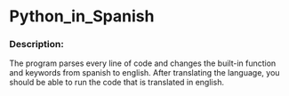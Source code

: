# Python_in_Spanish
### Description:
The program parses every line of code and changes the built-in function and keywords from spanish to english. After translating the language, you should be able to run the code that is translated in english.

